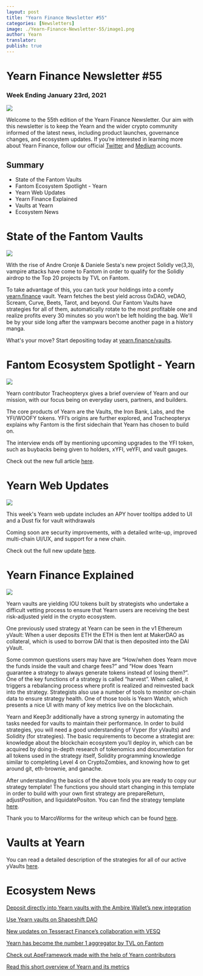```yaml
---
layout: post
title: "Yearn Finance Newsletter #55"
categories: [Newsletters]
image: ./Yearn-Finance-Newsletter-55/image1.png
author: Yearn
translator:
publish: true
---
```


# Yearn Finance Newsletter #55

### Week Ending January 23rd, 2021

![](image1.png)

Welcome to the 55th edition of the Yearn Finance Newsletter. Our aim with this newsletter is to keep the Yearn and the wider crypto community informed of the latest news, including product launches, governance changes, and ecosystem updates. If you’re interested in learning more about Yearn Finance, follow our official [Twitter](https://twitter.com/iearnfinance) and [Medium](https://medium.com/iearn) accounts.

## Summary

- State of the Fantom Vaults
- Fantom Ecosystem Spotlight - Yearn
- Yearn Web Updates
- Yearn Finance Explained
- Vaults at Yearn
- Ecosystem News

# State of the Fantom Vaults

![](image2.png)

With the rise of Andre Cronje & Daniele Sesta's new project Solidly ve(3,3), vampire attacks have come to Fantom in order to qualify for the Solidly airdrop to the Top 20 projects by TVL on Fantom.

To take advantage of this, you can tuck your holdings into a comfy [yearn.finance](https://yearn.finance/#/home) vault. Yearn fetches the best yield across 0xDAO, veDAO, Scream, Curve, Beets, Tarot, and beyond. Our Fantom Vaults have strategies for all of them, automatically rotate to the most profitable one and realize profits every 30 minutes so you won't be left holding the bag. We'll be by your side long after the vampwars become another page in a history manga.

What's your move? Start depositing today at [yearn.finance/vaults](https://yearn.finance/vaults).

# Fantom Ecosystem Spotlight - Yearn

![](image3.png)

Yearn contributor Tracheopteryx gives a brief overview of Yearn and our mission, with our focus being on everyday users, partners, and builders.

The core products of Yearn are the Vaults, the Iron Bank, Labs, and the YFI/WOOFY tokens. YFI’s origins are further explored, and Tracheopteryx explains why Fantom is the first sidechain that Yearn has chosen to build on.

The interview ends off by mentioning upcoming upgrades to the YFI token, such as buybacks being given to holders, xYFI, veYFI, and vault gauges.

Check out the new full article [here](https://fantom.foundation/blog/fantom-ecosystem-spotlight-yearn/?__cf_chl_rt_tk=rdrT2KHoFbjTe1yyUOmIDA92AeTmrMPKtQW5yT18mwk-1643234302-0-gaNycGzNCH0).

# Yearn Web Updates

![](image4.png)

This week's Yearn web update includes an APY hover tooltips added to UI and a Dust fix for vault withdrawals

Coming soon are security improvements, with a detailed write-up, improved multi-chain UI/UX, and support for a new chain.

Check out the full new update [here](https://yearnweb.substack.com/p/yearn-web-engineering-update-7d7?r=2y79e&utm_campaign=post&utm_medium=web).

# Yearn Finance Explained

![](image5.png)

Yearn vaults are yielding IOU tokens built by strategists who undertake a difficult vetting process to ensure that Yearn users are receiving the best risk-adjusted yield in the crypto ecosystem.

One previously used strategy at Yearn can be seen in the v1 Ethereum yVault: When a user deposits ETH the ETH is then lent at MakerDAO as collateral, which is used to borrow DAI that is then deposited into the DAI yVault.

Some common questions users may have are “How/when does Yearn move the funds inside the vault and charge fees?” and “How does Yearn guarantee a strategy to always generate tokens instead of losing them?”. One of the key functions of a strategy is called “harvest”. When called, it triggers a rebalancing process where profit is realized and reinvested back into the strategy. Strategists also use a number of tools to monitor on-chain data to ensure strategy health. One of those tools is Yearn Watch, which presents a nice UI with many of key metrics live on the blockchain.

Yearn and Keep3r additionally have a strong synergy in automating the tasks needed for vaults to maintain their performance. In order to build strategies, you will need a good understanding of Vyper (for yVaults) and Solidity (for strategies). The basic requirements to become a strategist are: knowledge about the blockchain ecosystem you’ll deploy in, which can be acquired by doing in-depth research of tokenomics and documentation for all tokens used in the strategy itself, Solidity programming knowledge similar to completing Level 4 on CryptoZombies, and knowing how to get around git, eth-brownie, and ganache.

After understanding the basics of the above tools you are ready to copy our strategy template! The functions you should start changing in this template in order to build with your own first strategy are prepareReturn, adjustPosition, and liquidatePositon. You can find the strategy template [here](https://github.com/yearn/brownie-strategy-mix).

Thank you to MarcoWorms for the writeup which can be found [here](https://medium.com/iearn/yearn-finance-explained-what-are-vaults-and-strategies-96970560432).

# Vaults at Yearn

You can read a detailed description of the strategies for all of our active yVaults [here](https://medium.com/yearn-state-of-the-vaults/the-vaults-at-yearn-9237905ffed3).

# Ecosystem News

[Deposit directly into Yearn vaults with the Ambire Wallet’s new integration](https://twitter.com/AmbireWallet/status/1483087593285820416)

[Use Yearn vaults on Shapeshift DAO](https://twitter.com/ShapeShift_io/status/1484599573289086984)

[New updates on Tesseract Finance’s collaboration with VESQ](https://twitter.com/tesseract_fi/status/1483484524143128578)

[Yearn has become the number 1 aggregator by TVL on Fantom](https://twitter.com/vannny365/status/1484385291947368448)

[Check out ApeFramework made with the help of Yearn contributors](https://twitter.com/ApeFramework)

[Read this short overview of Yearn and its metrics](https://twitter.com/fuuurma/status/1484503576076599298)
